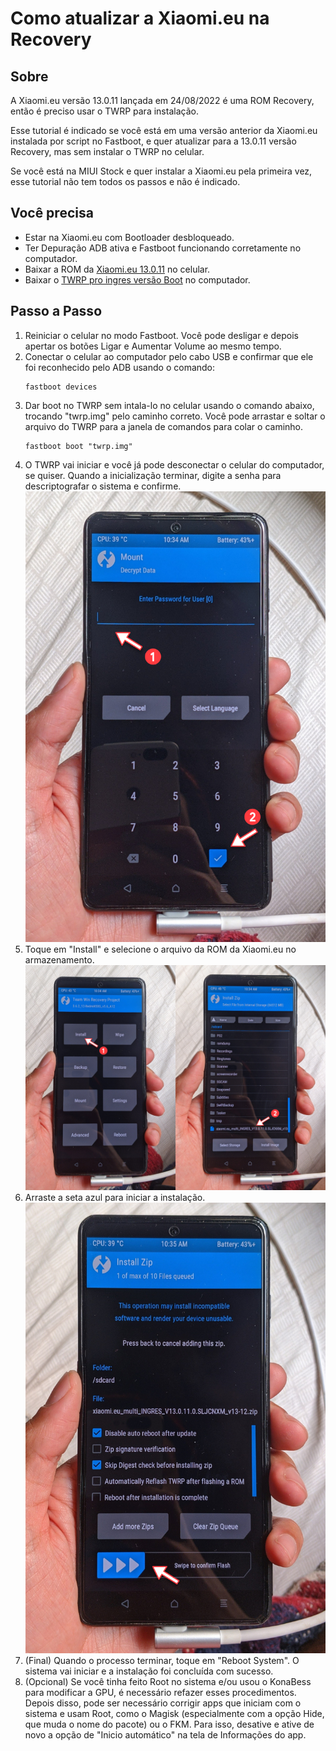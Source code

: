 # Como atualizar a Xiaomi.eu na Recovery
## Sobre
A Xiaomi.eu versão 13.0.11 lançada em 24/08/2022 é uma ROM Recovery, então é preciso usar o TWRP para instalação.

Esse tutorial é indicado se você está em uma versão anterior da Xiaomi.eu instalada por script no Fastboot, e quer atualizar para a 13.0.11 versão Recovery, mas sem instalar o TWRP no celular.

Se você está na MIUI Stock e quer instalar a Xiaomi.eu pela primeira vez, esse tutorial não tem todos os passos e não é indicado.

## Você precisa
- Estar na Xiaomi.eu com Bootloader desbloqueado.
- Ter Depuração ADB ativa e Fastboot funcionando corretamente no computador.
- Baixar a ROM da [Xiaomi.eu 13.0.11](https://sourceforge.net/projects/xiaomi-eu-multilang-miui-roms/files/xiaomi.eu/MIUI-STABLE-RELEASES/MIUIv13/xiaomi.eu_multi_INGRES_V13.0.11.0.SLJCNXM_v13-12.zip/download) no celular.
- Baixar o [TWRP pro ingres versão Boot](https://dl.akr-developers.com/?file=skkk/TWRP/A12/v5.6_A12/%5BBOOT%5D3.6.2_12-RedmiK50G_v5.6_A12-ingres-skkk_427a1bbc.zip) no computador.

## Passo a Passo
1. Reiniciar o celular no modo Fastboot. Você pode desligar e depois apertar os botões Ligar e Aumentar Volume ao mesmo tempo.
2. Conectar o celular ao computador pelo cabo USB e confirmar que ele foi reconhecido pelo ADB usando o comando: 
	```
	fastboot devices
    ```
3. Dar boot no TWRP sem intala-lo no celular usando o comando abaixo, trocando "twrp.img" pelo caminho correto. Você pode arrastar e soltar o arquivo do TWRP para a janela de comandos para colar o caminho.
    ```
    fastboot boot "twrp.img"
    ```
4. O TWRP vai iniciar e você já pode desconectar o celular do computador, se quiser. Quando a inicialização terminar, digite a senha para descriptografar o sistema e confirme.
	![](imagens/guia-xiaomi.eu.recovery-passo04.jpg)
5. Toque em "Install" e selecione o arquivo da ROM da Xiaomi.eu no armazenamento.
	![](imagens/guia-xiaomi.eu.recovery-passo05.jpg)
6. Arraste a seta azul para iniciar a instalação.
	![](imagens/guia-xiaomi.eu.recovery-passo06.jpg)
7. (Final) Quando o processo terminar, toque em "Reboot System". O sistema vai iniciar e a instalação foi concluída com sucesso.
8. (Opcional) Se você tinha feito Root no sistema e/ou usou o KonaBess para modificar a GPU, é necessário refazer esses procedimentos. Depois disso, pode ser necessário corrigir apps que iniciam com o sistema e usam Root, como o Magisk (especialmente com a opção Hide, que muda o nome do pacote) ou o FKM. Para isso, desative e ative de novo a opção de "Inicio automático" na tela de Informações do app.



